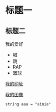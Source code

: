 # 标题一
## 标题二

我的爱好
* 唱
* 跳
* RAP
* 篮球
  
[我的网址](https://baidu.com)

[我的图像](1.png)
```
string aaa = "ainia"
```

